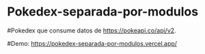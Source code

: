 # Pokedex-separada-por-modulos
#Pokedex que consume datos de https://pokeapi.co/api/v2. 


#Demo: https://pokedex-separada-por-modulos.vercel.app/
